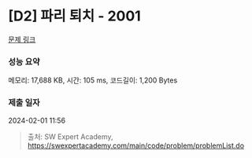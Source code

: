 # [D2] 파리 퇴치 - 2001 

[문제 링크](https://swexpertacademy.com/main/code/problem/problemDetail.do?contestProbId=AV5PzOCKAigDFAUq) 

### 성능 요약

메모리: 17,688 KB, 시간: 105 ms, 코드길이: 1,200 Bytes

### 제출 일자

2024-02-01 11:56



> 출처: SW Expert Academy, https://swexpertacademy.com/main/code/problem/problemList.do